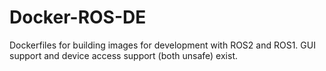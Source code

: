 # Docker-ROS-DE
Dockerfiles for building images for development with ROS2 and ROS1. GUI support and device access support (both unsafe) exist.
